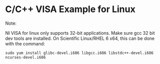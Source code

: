 C/C++ VISA Example for Linux
============================

Note:

NI VISA for linux only supports 32-bit applications. Make sure gcc 32 bit dev tools are installed. On Scientific Linux/RHEL 6 x64, this can be done with the command:

`sudo yum install glibc-devel.i686 libgcc.i686 libstdc++-devel.i686 ncurses-devel.i686`

